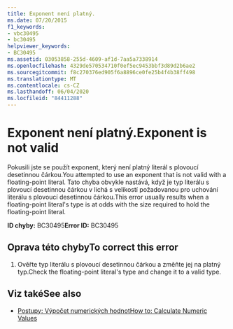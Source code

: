 ```yaml
---
title: Exponent není platný.
ms.date: 07/20/2015
f1_keywords:
- vbc30495
- bc30495
helpviewer_keywords:
- BC30495
ms.assetid: 03053858-255d-4609-af1d-7aa5a7338914
ms.openlocfilehash: 4329de570534710f0ef5ec9453bbf3d89d2b6ae2
ms.sourcegitcommit: f8c270376ed905f6a8896ce0fe25b4f4b38ff498
ms.translationtype: MT
ms.contentlocale: cs-CZ
ms.lasthandoff: 06/04/2020
ms.locfileid: "84411288"
---
```

# <a name="exponent-is-not-valid"></a><span data-ttu-id="bf85b-102">Exponent není platný.</span><span class="sxs-lookup"><span data-stu-id="bf85b-102">Exponent is not valid</span></span>
<span data-ttu-id="bf85b-103">Pokusili jste se použít exponent, který není platný literál s plovoucí desetinnou čárkou.</span><span class="sxs-lookup"><span data-stu-id="bf85b-103">You attempted to use an exponent that is not valid with a floating-point literal.</span></span> <span data-ttu-id="bf85b-104">Tato chyba obvykle nastává, když je typ literálu s plovoucí desetinnou čárkou v lichá s velikostí požadovanou pro uchování literálu s plovoucí desetinnou čárkou.</span><span class="sxs-lookup"><span data-stu-id="bf85b-104">This error usually results when a floating-point literal's type is at odds with the size required to hold the floating-point literal.</span></span>  
  
 <span data-ttu-id="bf85b-105">**ID chyby:** BC30495</span><span class="sxs-lookup"><span data-stu-id="bf85b-105">**Error ID:** BC30495</span></span>  
  
## <a name="to-correct-this-error"></a><span data-ttu-id="bf85b-106">Oprava této chyby</span><span class="sxs-lookup"><span data-stu-id="bf85b-106">To correct this error</span></span>  
  
1. <span data-ttu-id="bf85b-107">Ověřte typ literálu s plovoucí desetinnou čárkou a změňte jej na platný typ.</span><span class="sxs-lookup"><span data-stu-id="bf85b-107">Check the floating-point literal's type and change it to a valid type.</span></span>  
  
## <a name="see-also"></a><span data-ttu-id="bf85b-108">Viz také</span><span class="sxs-lookup"><span data-stu-id="bf85b-108">See also</span></span>

- [<span data-ttu-id="bf85b-109">Postupy: Výpočet numerických hodnot</span><span class="sxs-lookup"><span data-stu-id="bf85b-109">How to: Calculate Numeric Values</span></span>](../programming-guide/language-features/operators-and-expressions/how-to-calculate-numeric-values.md)
